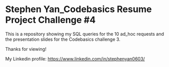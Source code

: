 # Stephen Yan_Codebasics Resume Project Challenge #4

This is a repository showing my SQL queries for the 10 ad_hoc requests and the presentation slides for the Codebasics challenge 3.

Thanks for viewing!

My Linkedin profile: https://www.linkedin.com/in/stephenyan0603/
